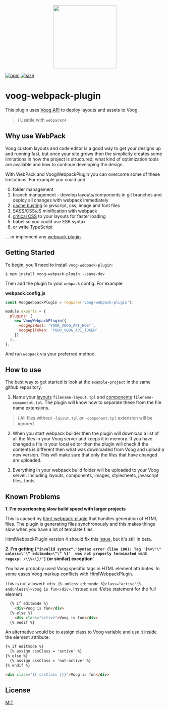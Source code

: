 <div align="center">
  <a href="https://github.com/webpack/webpack">
    <img width="200" height="200" src="https://webpack.js.org/assets/icon-square-big.svg">
  </a>
</div>

[![npm][npm]][npm-url]
[![size][size]][size-url]

# voog-webpack-plugin

This plugin uses [Voog API](https://www.voog.com/developers/api) to deploy layouts and assets to Voog.

> ℹ️ Usable with `webpack@4`

## Why use WebPack

Voog custom layouts and code editor is a good way to get your designs up and running fast, but once your site grows 
then the simplicity creates some limitations in how the project is structured, what kind of optimization tools are 
available and how to continue developing the design.

With WebPack and VoogWebpackPlugin you can overcome some of these limitations. For example you could add

0. folder management
1. branch management - develop layouts/components in git branches and deploy all changes with webpack immediately
2. [cache busting](https://webpack.js.org/guides/caching/) to javscript, css, image and font files
3. SASS/CSS/JS minification with webpack
4. [critical CSS](https://github.com/anthonygore/html-critical-webpack-plugin) to your layouts for faster loading
5. babel so you could use ES6 syntax
6. or write TypeScript

... or implement any [webpack plugin](https://webpack.js.org/plugins/).

## Getting Started

To begin, you'll need to install `voog-webpack-plugin`:

```console
$ npm install voog-webpack-plugin --save-dev
```

Then add the plugin to your `webpack` config. For example:

**webpack.config.js**

```js
const VoogWebpackPlugin = require('voog-webpack-plugin');

module.exports = {
  plugins: [
    new VoogWebpackPlugin({
      voogApiHost: 'YOUR_VOOG_API_HOST',
      voogApiToken: 'YOUR_VOOG_API_TOKEN'
    })
  ],
};
```

And run `webpack` via your preferred method.

## How to use

The best way to get started is look at the `example-project` in the same github repository.

1. Name your [layouts](https://www.voog.com/developers/markup) `filename-layout.tpl` and 
[components](https://www.voog.com/developers/markup/basics/components) `filename-component.tpl`. The plugin will know 
how to separate these from the file name extensions.

> ℹ️ All files without `-layout.tpl` or `-component.tpl` extension will be ignored.

2. When you start webpack builder then the plugin will download a list of all the files in your Voog server and
keeps it in memory. If you have changed a file in your local editor then the plugin will check if the contents is
different then what was downloaded from Voog and upload a new version. This will make sure that only the files 
that have changed are uploaded.

3. Everything in your webpack build folder will be uploaded to your Voog server. Including layouts, components, 
images,  stylesheets, javascript files, fonts. 

## Known Problems

**1. I'm experiencing slow build speed with larger projects**

This is caused by [html-webpack-plugin](https://github.com/jantimon/html-webpack-plugin) that handles generation of 
HTML files. The plugin is generating files synchronously and this makes things slow when you have a lot of template 
files. 

HtmlWebpackPlugin version 4 should fix this [issue](https://github.com/jantimon/html-webpack-plugin/issues/724), 
but it's still in beta.

**2. I'm getting `["invalid syntax","Syntax error (line 100): Tag '{%=\"\" unless=\"\" editmode=\"\" %}' 
was not properly terminated with regexp: /\\%\\}/"]` (or similar) exception`**

You have probably used Voog specific tags in HTML element attributes. In some cases Voog markup conflicts 
with HtmlWebpackPlugin. 

This is not allowed: `<div {% unless editmode %}class="active"{% endunless%}>Voog is fun</div>`. Instead use if/else 
statement for the full element

```html
  {% if editmode %}
    <div>Voog is fun</div>
  {% else %}
    <div class="active">Voog is fun</div>
  {% endif %}
```

An alternative would be to assign class to Voog variable and use it inside the element attribute:

```html
{% if editmode %}
  {% assign cssClass = 'active' %}
{% else %}
  {% assign cssClass = 'not-active' %}
{% endif %}

<div class="{{ cssClass }}}">Voog is fun</div>
```



## License

[MIT](./LICENSE)

[npm]: https://img.shields.io/npm/v/voog-webpack-plugin.svg
[npm-url]: https://www.npmjs.com/package/voog-webpack-plugin
[size]: https://packagephobia.now.sh/badge?p=voog-webpack-plugin
[size-url]: https://packagephobia.now.sh/result?p=voog-webpack-plugin
